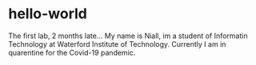 # hello-world
The first lab, 2 months late...
My name is Niall, im a student of Informatin Technology at Waterford Institute of Technology. Currently I am in quarentine for the Covid-19 pandemic. 
